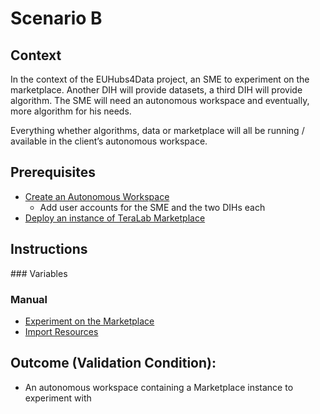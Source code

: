 
# Scenario B

## Context 

In the context of the EUHubs4Data project, an SME to experiment on the marketplace. Another DIH will provide datasets, a third DIH will provide algorithm. The SME will need an autonomous workspace and eventually, more algorithm for his needs.

Everything whether algorithms, data or marketplace will all be running / available in the client’s autonomous workspace. 

## Prerequisites

* [Create an Autonomous Workspace]()
  * Add user accounts for the SME and the two DIHs each
* [Deploy an instance of TeraLab Marketplace]()

## Instructions

### Variables

### Manual
* [Experiment on the Marketplace]()
* [Import Resources]()

## Outcome (Validation Condition):

* An autonomous workspace containing a Marketplace instance to experiment with 

